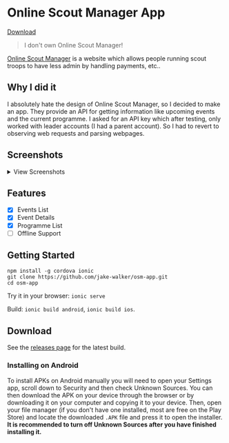 # Online Scout Manager App

[Download](#download)

> I don't own Online Scout Manager!

[Online Scout Manager](https://www.onlinescoutmanager.co.uk/) is a website which allows people running scout troops to have less admin by handling payments, etc..

## Why I did it

I absolutely hate the design of Online Scout Manager, so I decided to make an app. They provide an API for getting information like upcoming events and the current programme. I asked for an API key which after testing, only worked with leader accounts (I had a parent account). So I had to revert to observing web requests and parsing webpages.

## Screenshots

<details>
  <summary>View Screenshots</summary>
  ![](http://i.imgur.com/zCLI7S3.png)
  ![](http://i.imgur.com/YmN1EvM.png)
  ![](http://i.imgur.com/FJttyk5.png)
  ![](http://i.imgur.com/Bn0weYu.png)
  ![](http://i.imgur.com/CkFrqbu.png)
  ![](http://i.imgur.com/MSdAsIU.png)
</details>

## Features

- [x] Events List
- [x] Event Details
- [x] Programme List
- [ ] Offline Support

## Getting Started

```
npm install -g cordova ionic
git clone https://github.com/jake-walker/osm-app.git
cd osm-app
```

Try it in your browser: `ionic serve`

Build: `ionic build android`, `ionic build ios`.

## Download

See the [releases page](https://github.com/jake-walker/osm-app/releases/) for the latest build.

### Installing on Android

To install APKs on Android manually you will need to open your Settings app, scroll down to Security and then check Unknown Sources. You can then download the APK on your device through the browser or by downloading it on your computer and copying it to your device. Then, open your file manager (if you don't have one installed, most are free on the Play Store) and locate the downloaded `.APK` file and press it to open the installer. **It is recommended to turn off Unknown Sources after you have finished installing it.**

